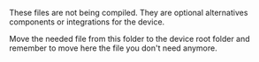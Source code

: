 These files are not being compiled. They are optional alternatives components or integrations for the device.

Move the needed file from this folder to the device root folder and remember to move here the file you don't need anymore.